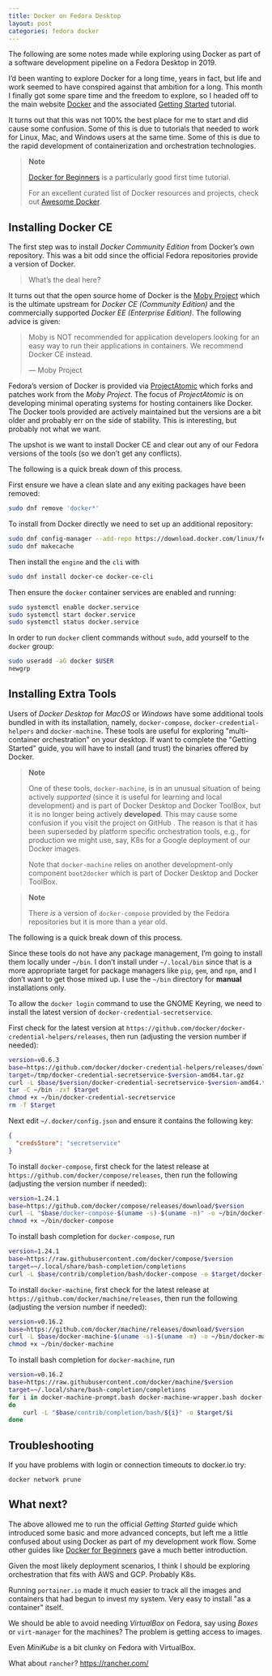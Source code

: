 ```yaml
---
title: Docker on Fedora Desktop
layout: post
categories: fedora docker
---
```


The following are some notes made while exploring using Docker as part
of a software development pipeline on a Fedora Desktop in 2019.

I’d been wanting to explore Docker for a long time, years in fact, but
life and work seemed to have conspired against that ambition for a long.
This month I finally got some spare time and the freedom to explore, so
I headed off to the main website [Docker](https://www.docker.com/) and
the associated [Getting Started](https://docs.docker.com/get-started/)
tutorial.

It turns out that this was not 100% the best place for me to start and
did cause some confusion. Some of this is due to tutorials that needed
to work for Linux, Mac, and Windows users at the same time. Some of this
is due to the rapid development of containerization and orchestration
technologies.

> **Note**
>
> [Docker for Beginners](https://docker-curriculum.com/) is a
> particularly good first time tutorial.
>
> For an excellent curated list of Docker resources and projects, check
> out [Awesome Docker](https://awesome-docker.netlify.com/).

## Installing Docker CE

The first step was to install *Docker Community Edition* from Docker’s
own repository. This was a bit odd since the official Fedora
repositories provide a version of Docker.

> What’s the deal here?

It turns out that the open source home of Docker is the [Moby
Project](https://mobyproject.org/) which is the ultimate upstream for
*Docker CE (Community Edition)* and the commercially supported *Docker
EE (Enterprise Edition)*. The following advice is given:

> Moby is NOT recommended for application developers looking for an easy
> way to run their applications in containers. We recommend Docker CE
> instead.
>
> —  Moby Project

Fedora’s version of Docker is provided via
[ProjectAtomic](http://www.projectatomic.io/) which forks and patches
work from the *Moby Project*. The focus of *ProjectAtomic* is on
developing minimal operating systems for hosting containers like Docker.
The Docker tools provided are actively maintained but the versions are a
bit older and probably err on the side of stability. This is
interesting, but probably not what we want.

The upshot is we want to install Docker CE and clear out any of our
Fedora versions of the tools (so we don’t get any conflicts).

The following is a quick break down of this process.

First ensure we have a clean slate and any exiting packages have been
removed:

``` bash
sudo dnf remove 'docker*'
```

To install from Docker directly we need to set up an additional
repository:

``` bash
sudo dnf config-manager --add-repo https://download.docker.com/linux/fedora/docker-ce.repo
sudo dnf makecache
```

Then install the `engine` and the `cli` with

``` bash
sudo dnf install docker-ce docker-ce-cli
```

Then ensure the `docker` container services are enabled and running:

``` bash
sudo systemctl enable docker.service
sudo systemctl start docker.service
sudo systemctl status docker.service
```

In order to run `docker` client commands without `sudo`, add yourself to
the `docker` group:

``` bash
sudo useradd -aG docker $USER
newgrp
```

## Installing Extra Tools

Users of *Docker Desktop* for *MacOS* or *Windows* have some additional
tools bundled in with its installation, namely, `docker-compose`,
`docker-credential-helpers` and `docker-machine`. These tools are useful
for exploring "multi-container orchestration" on your desktop. If want
to complete the "Getting Started" guide, you will have to install (and
trust) the binaries offered by Docker.

> **Note**
>
> One of these tools, `docker-machine`, is in an unusual situation of
> being actively *supported* (since it is useful for learning and local
> development) and is part of Docker Desktop and Docker ToolBox, but it
> is no longer being actively **developed**. This may cause some
> confusion if you visit the project on GitHub . The reason is that it
> has been superseded by platform specific orchestration tools, e.g.,
> for production we might use, say, K8s for a Google deployment of our
> Docker images.
>
> Note that `docker-machine` relies on another development-only
> component `boot2docker` which is part of Docker Desktop and Docker
> ToolBox.

> **Note**
>
> There *is* a version of `docker-compose` provided by the Fedora
> repositories but it is more than a year old.

The following is a quick break down of this process.

Since these tools do not have any package management, I’m going to
install them locally under `~/bin`. I don’t install under `~/.local/bin`
since that is a more appropriate target for package managers like `pip`,
`gem`, and `npm`, and I don’t want to get those mixed up. I use the
`~/bin` directory for **manual** installations only.

To allow the `docker login` command to use the GNOME Keyring, we need to
install the latest version of `docker-credential-secretservice`.

First check for the latest version at
`https://github.com/docker/docker-credential-helpers/releases`, then run
(adjusting the version number if needed):

``` bash
version=v0.6.3
base=https://github.com/docker/docker-credential-helpers/releases/download/
target=/tmp/docker-credential-secretservice-$version-amd64.tar.gz
curl -L $base/$version/docker-credential-secretservice-$version-amd64.tar.gz -o $target
tar -C ~/bin -zxf $target
chmod +x ~/bin/docker-credential-secretservice
rm -f $target
```

Next edit `~/.docker/config.json` and ensure it contains the following
key:

``` json
{
  "credsStore": "secretservice"
}
```

To install `docker-compose`, first check for the latest release at
`https://github.com/docker/compose/releases`, then run the following
(adjusting the version number if needed):

``` bash
version=1.24.1
base=https://github.com/docker/compose/releases/download/$version
curl -L "$base/docker-compose-$(uname -s)-$(uname -m)" -o ~/bin/docker-compose
chmod +x ~/bin/docker-compose
```

To install bash completion for `docker-compose`, run

``` bash
version=1.24.1
base=https://raw.githubusercontent.com/docker/compose/$version
target=~/.local/share/bash-completion/completions
curl -L $base/contrib/completion/bash/docker-compose -o $target/docker-compose
```

To install `docker-machine`, first check for the latest release at
`https://github.com/docker/machine/releases`, then run the following
(adjusting the version number if needed):

``` bash
version=v0.16.2
base=https://github.com/docker/machine/releases/download/$version
curl -L $base/docker-machine-$(uname -s)-$(uname -m) -o ~/bin/docker-machine
chmod +x ~/bin/docker-machine
```

To install bash completion for `docker-machine`, run

``` bash
version=v0.16.2
base=https://raw.githubusercontent.com/docker/machine/$version
target=~/.local/share/bash-completion/completions
for i in docker-machine-prompt.bash docker-machine-wrapper.bash docker-machine.bash
do
    curl -L "$base/contrib/completion/bash/${i}" -o $target/$i
done
```

## Troubleshooting

If you have problems with login or connection timeouts to docker.io try:

    docker network prune


## What next?

The above allowed me to run the official *Getting Started* guide which
introduced some basic and more advanced concepts, but left me a little
confused about using Docker as part of my development work flow. Some
other guides like [Docker for Beginners](https://docker-curriculum.com/)
gave a much better introduction.

Given the most likely deployment scenarios, I think I should be
exploring orchestration that fits with AWS and GCP. Probably K8s.

Running `portainer.io` made it much easier to track all the images and
containers that had begun to invest my system. Very easy to install "as
a container" itself.

We should be able to avoid needing *VirtualBox* on Fedora, say using
*Boxes* or `virt-manager` for the machines? The problem is getting
access to images.

Even *MiniKube* is a bit clunky on Fedora with VirtualBox.

What about `rancher`? <https://rancher.com/>
